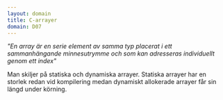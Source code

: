 ```yaml
---
layout: domain
title: C-arrayer
domain: D07
---
```


_"En array är en serie element av samma typ placerat i ett sammanhängande minnesutrymme och som kan adresseras individuellt genom ett index"_

Man skiljer på statiska och dynamiska arrayer. Statiska arrayer har en storlek redan vid kompilering medan dynamiskt allokerade arrayer får sin längd under körning.